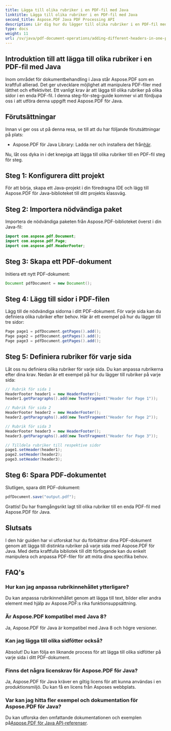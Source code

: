 ```yaml
---
title: Lägga till olika rubriker i en PDF-fil med Java
linktitle: Lägga till olika rubriker i en PDF-fil med Java
second_title: Aspose.PDF Java PDF Processing API
description: Lär dig hur du lägger till olika rubriker i en PDF-fil med Java med Aspose.PDF. Steg-för-steg-guide för att anpassa PDF-rubriker.
type: docs
weight: 11
url: /sv/java/pdf-document-operations/adding-different-headers-in-one-pdf-file-using-java/
---
```


## Introduktion till att lägga till olika rubriker i en PDF-fil med Java

Inom området för dokumentbehandling i Java står Aspose.PDF som en kraftfull allierad. Det ger utvecklare möjlighet att manipulera PDF-filer med lätthet och effektivitet. Ett vanligt krav är att lägga till olika rubriker på olika sidor i en enda PDF-fil. I denna steg-för-steg-guide kommer vi att fördjupa oss i att utföra denna uppgift med Aspose.PDF för Java. 

## Förutsättningar

Innan vi ger oss ut på denna resa, se till att du har följande förutsättningar på plats:

-  Aspose.PDF för Java Library: Ladda ner och installera det från[här](https://releases.aspose.com/pdf/java/).

Nu, låt oss dyka in i det knepiga att lägga till olika rubriker till en PDF-fil steg för steg.

## Steg 1: Konfigurera ditt projekt

För att börja, skapa ett Java-projekt i din föredragna IDE och lägg till Aspose.PDF för Java-biblioteket till ditt projekts klassväg.

## Steg 2: Importera nödvändiga paket

Importera de nödvändiga paketen från Aspose.PDF-biblioteket överst i din Java-fil:

```java
import com.aspose.pdf.Document;
import com.aspose.pdf.Page;
import com.aspose.pdf.HeaderFooter;
```

## Steg 3: Skapa ett PDF-dokument

Initiera ett nytt PDF-dokument:

```java
Document pdfDocument = new Document();
```

## Steg 4: Lägg till sidor i PDF-filen

Lägg till de nödvändiga sidorna i ditt PDF-dokument. För varje sida kan du definiera olika rubriker efter behov. Här är ett exempel på hur du lägger till tre sidor:

```java
Page page1 = pdfDocument.getPages().add();
Page page2 = pdfDocument.getPages().add();
Page page3 = pdfDocument.getPages().add();
```

## Steg 5: Definiera rubriker för varje sida

Låt oss nu definiera olika rubriker för varje sida. Du kan anpassa rubrikerna efter dina krav. Nedan är ett exempel på hur du lägger till rubriker på varje sida:

```java
// Rubrik för sida 1
HeaderFooter header1 = new HeaderFooter();
header1.getParagraphs().add(new TextFragment("Header for Page 1"));

// Rubrik för sida 2
HeaderFooter header2 = new HeaderFooter();
header2.getParagraphs().add(new TextFragment("Header for Page 2"));

// Rubrik för sida 3
HeaderFooter header3 = new HeaderFooter();
header3.getParagraphs().add(new TextFragment("Header for Page 3"));

// Tilldela rubriker till respektive sidor
page1.setHeader(header1);
page2.setHeader(header2);
page3.setHeader(header3);
```

## Steg 6: Spara PDF-dokumentet

Slutligen, spara ditt PDF-dokument:

```java
pdfDocument.save("output.pdf");
```

Grattis! Du har framgångsrikt lagt till olika rubriker till en enda PDF-fil med Aspose.PDF för Java.

## Slutsats

I den här guiden har vi utforskat hur du förbättrar dina PDF-dokument genom att lägga till distinkta rubriker på varje sida med Aspose.PDF för Java. Med detta kraftfulla bibliotek till ditt förfogande kan du enkelt manipulera och anpassa PDF-filer för att möta dina specifika behov.

## FAQ's

### Hur kan jag anpassa rubrikinnehållet ytterligare?

Du kan anpassa rubrikinnehållet genom att lägga till text, bilder eller andra element med hjälp av Aspose.PDF:s rika funktionsuppsättning.

### Är Aspose.PDF kompatibel med Java 8?

Ja, Aspose.PDF för Java är kompatibel med Java 8 och högre versioner.

### Kan jag lägga till olika sidfötter också?

Absolut! Du kan följa en liknande process för att lägga till olika sidfötter på varje sida i ditt PDF-dokument.

### Finns det några licenskrav för Aspose.PDF för Java?

Ja, Aspose.PDF för Java kräver en giltig licens för att kunna användas i en produktionsmiljö. Du kan få en licens från Asposes webbplats.

### Var kan jag hitta fler exempel och dokumentation för Aspose.PDF för Java?

 Du kan utforska den omfattande dokumentationen och exemplen på[Aspose.PDF för Java API-referenser](https://reference.aspose.com/pdf/java/).